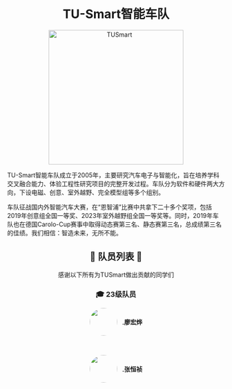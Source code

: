<div align=center><h1>TU-Smart智能车队</h1></div>
<p align="center">
  <img src="https://github.com/user-attachments/assets/8eeb01ac-315e-40a8-812b-08d8c999350d" alt="TUSmart" width="312" />
</p>


TU-Smart智能车队成立于2005年，主要研究汽车电子与智能化，旨在培养学科交叉融合能力、体验工程性研究项目的完整开发过程。车队分为软件和硬件两大方向，下设电磁、创意、室外越野、完全模型组等多个组别。

车队征战国内外智能汽车大赛，在“恩智浦”比赛中共拿下二十多个奖项，包括2019年创意组全国一等奖、2023年室外越野组全国一等奖等。同时，2019年车队也在德国Carolo-Cup赛事中取得动态赛第三名、静态赛第三名，总成绩第三名的佳绩。我们相信：智造未来，无所不能。

<div align=center>

<div align=center><h2> 💐 队员列表 💐 </h2></div>
<div align=center> 感谢以下所有为TUSmart做出贡献的同学们 </div>
<!-- ============= 23级 ============= -->
<h3>🎓 23级队员</h3>

<a href="https://github.com/lhy-cpu">
  <img src="https://wsrv.nl/?url=github.com/lhy-cpu.png?w=128&h=128&mask=circle&fit=cover&maxage=1w" width="64" height="64" style="border-radius: 50%; margin-right: 12px; vertical-align: middle;" />
</a>
<strong style="vertical-align: middle;">廖宏烨</strong>

&nbsp;&nbsp;&nbsp;

<a href="https://github.com/weyumm">
  <img src="https://wsrv.nl/?url=github.com/weyumm.png?w=128&h=128&mask=circle&fit=cover&maxage=1w" width="64" height="64" style="border-radius: 50%; margin-right: 12px; vertical-align: middle;" />
</a>
<strong style="vertical-align: middle;">张恒祯</strong>

<!-- 继续添加更多成员，用 &nbsp;&nbsp;&nbsp; 或空格分隔 -->
